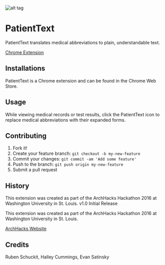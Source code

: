 ![alt tag](https://s18.postimg.org/golg78imx/archhacks_02.png)
# PatientText

PatientText translates medical abbreviations to plain, understandable text.

[Chrome Extension](https://chrome.google.com/webstore/detail/patienttext/koehfflekkicnmaphnhnagdoanicpbdp)

## Installations

PatientText is a Chrome extension and can be found in the Chrome Web Store.

## Usage

While viewing medical records or test results, click the PatientText icon to replace medical abbreviations
with their expanded forms.

## Contributing

1. Fork it!
2. Create your feature branch: `git checkout -b my-new-feature`
3. Commit your changes: `git commit -am 'Add some feature'`
4. Push to the branch: `git push origin my-new-feature`
5. Submit a pull request

## History

This extension was created as part of the ArchHacks Hackathon 2016 at Washington University in St. Louis.
v1.0 Initial Release 

This extension was created as part of the ArchHacks Hackathon 2016 at Washington University in St. Louis. 

[ArchHacks Website](https://archhacks.io/)

## Credits

Ruben Schuckit, Halley Cummings, Evan Satinsky
